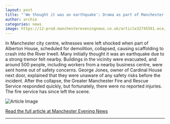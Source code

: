 ```yaml
---
layout: post
title: "'We thought it was an earthquake': Drama as part of Manchester city centre building collapses during demolition work as debris flung into River Irwell"
author: archie
categories: news
image: https://i2-prod.manchestereveningnews.co.uk/article32745561.ece/ALTERNATES/s1200/0_JRP_MEN_241025_building_002JPG.jpg
---
```

In Manchester city centre, witnesses were left shocked when part of Alberton House, scheduled for demolition, collapsed, causing scaffolding to crash into the River Irwell. Many initially thought it was an earthquake due to a strong tremor felt nearby. Buildings in the vicinity were evacuated, and around 500 people, including workers from a nearby business centre, were sent home out of safety concerns. George Jones, owner of Cardinal House next door, explained that they were unaware of any safety risks before the incident. After the collapse, the Greater Manchester Fire and Rescue Service responded quickly, but fortunately, there were no reported injuries. The fire service has since left the scene.

![Article Image](https://i2-prod.manchestereveningnews.co.uk/article32745561.ece/ALTERNATES/s1200/0_JRP_MEN_241025_building_002JPG.jpg)

[Read the full article at Manchester Evening News](https://www.manchestereveningnews.co.uk/news/greater-manchester-news/we-thought-earthquake-drama-part-32745495)

---
